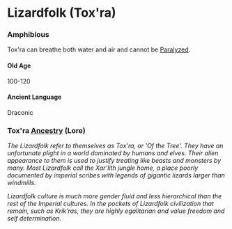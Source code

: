 # Lizardfolk (Tox'ra)
### Amphibious 
Tox'ra can breathe both water and air and cannot be [Paralyzed](../../Conditions/Paralyzed.md).
#### Old Age
100-120
#### Ancient Language
Draconic

### Tox'ra [Ancestry](Ancestry.md) (Lore)
*The Lizardfolk refer to themselves as Tox'ra, or 'Of the Tree'. They have an unfortunate plight in a world dominated by humans and elves. Their alien appearance to them is used to justify treating like beasts and monsters by many. Most Lizardfolk call the Xar’lith jungle home, a place poorly documented by imperial scribes with legends of gigantic lizards larger than windmills.*

*Lizardfolk culture is much more gender fluid and less hierarchical than the rest of the Imperial cultures. In the pockets of Lizardfolk civilization that remain, such as Krik’ras, they are highly egalitarian and value freedom and self determination.*